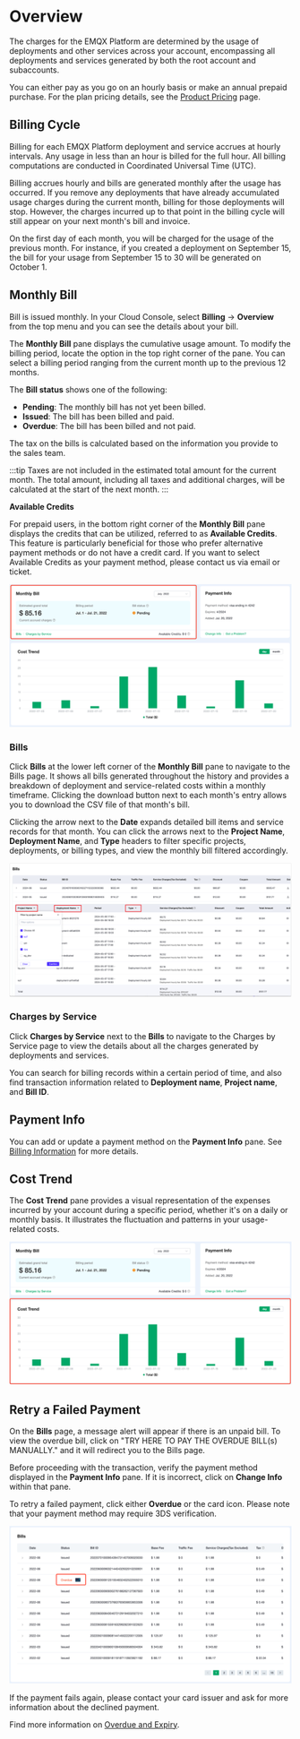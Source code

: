 # Overview

The charges for the EMQX Platform are determined by the usage of deployments and other services across your account, encompassing all deployments and services generated by both the root account and subaccounts.

You can either pay as you go on an hourly basis or make an annual prepaid purchase. For the plan pricing details, see the [Product Pricing](../price/pricing.md) page.

## Billing Cycle

Billing for each EMQX Platform deployment and service accrues at hourly intervals. Any usage in less than an hour is billed for the full hour. All billing computations are conducted in Coordinated Universal Time (UTC).

Billing accrues hourly and bills are generated monthly after the usage has occurred. If you remove any deployments that have already accumulated usage charges during the current month, billing for those deployments will stop. However, the charges incurred up to that point in the billing cycle will still appear on your next month's bill and invoice.

On the first day of each month, you will be charged for the usage of the previous month. For instance, if you created a deployment on September 15, the bill for your usage from September 15 to 30 will be generated on October 1.

## Monthly Bill

Bill is issued monthly. In your Cloud Console, select **Billing** -> **Overview** from the top menu and you can see the details about your bill.

The **Monthly Bill** pane displays the cumulative usage amount. To modify the billing period, locate the option in the top right corner of the pane. You can select a billing period ranging from the current month up to the previous 12 months. 

The **Bill status** shows one of the following:

- **Pending**: The monthly bill has not yet been billed.
- **Issued**: The bill has been billed and paid.
- **Overdue**: The bill has been billed and not paid.

The tax on the bills is calculated based on the information you provide to the sales team.

:::tip
Taxes are not included in the estimated total amount for the current month. The total amount, including all taxes and additional charges, will be calculated at the start of the next month.
:::

**Available Credits**

For prepaid users, in the bottom right corner of the **Monthly Bill** pane displays the credits that can be utilized, referred to as **Available Credits**. This feature is particularly beneficial for those who prefer alternative payment methods or do not have a credit card. If you want to select Available Credits as your payment method, please contact us via email or ticket.

![month bill](./_assets/monthly_bill.png)

### Bills

Click **Bills** at the lower left corner of the **Monthly Bill** pane to navigate to the Bills page. It shows all bills generated throughout the history and provides a breakdown of deployment and service-related costs within a monthly timeframe. Clicking the download button next to each month's entry allows you to download the CSV file of that month's bill.

Clicking the arrow next to the **Date** expands detailed bill items and service records for that month. You can click the arrows next to the **Project Name**, **Deployment Name**, and **Type** headers to filter specific projects, deployments, or billing types, and view the monthly bill filtered accordingly.

![bills_filter](./_assets/bills_filter.png)

### Charges by Service

Click **Charges by Service** next to the **Bills** to navigate to the Charges by Service page to view the details about all the charges generated by deployments and services. 

You can search for billing records within a certain period of time, and also find transaction information related to **Deployment name**, **Project name**, and **Bill ID**.

## Payment Info

You can add or update a payment method on the **Payment Info** pane. See [Billing Information](./billing_information.md) for more details.

## Cost Trend

The **Cost Trend** pane provides a visual representation of the expenses incurred by your account during a specific period, whether it's on a daily or monthly basis. It illustrates the fluctuation and patterns in your usage-related costs.

![month bill](./_assets/trend.png)


## Retry a Failed Payment

On the **Bills** page, a message alert will appear if there is an unpaid bill. To view the overdue bill, click on "TRY HERE TO PAY THE OVERDUE BILL(s) MANUALLY." and it will redirect you to the Bills page.

Before proceeding with the transaction, verify the payment method displayed in the **Payment Info** pane. If it is incorrect, click on **Change Info** within that pane.

To retry a failed payment, click either **Overdue** or the card icon. Please note that your payment method may require 3DS verification.

![overdue](./_assets/overdue.png)

If the payment fails again, please contact your card issuer and ask for more information about the declined payment.

Find more information on [Overdue and Expiry](./overdue.md).
